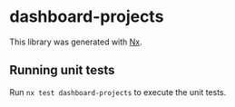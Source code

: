# dashboard-projects

This library was generated with [Nx](https://nx.dev).

## Running unit tests

Run `nx test dashboard-projects` to execute the unit tests.
